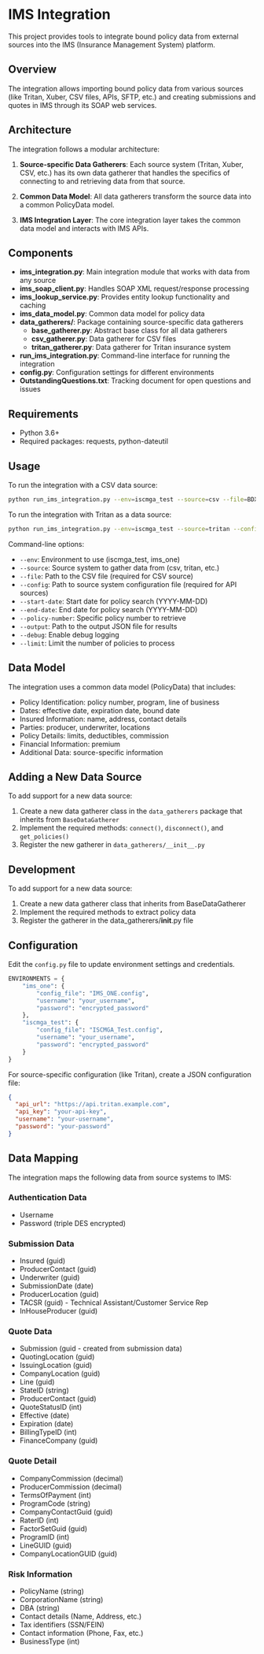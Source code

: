 # IMS Integration

This project provides tools to integrate bound policy data from external sources into the IMS (Insurance Management System) platform.

## Overview

The integration allows importing bound policy data from various sources (like Tritan, Xuber, CSV files, APIs, SFTP, etc.) and creating submissions and quotes in IMS through its SOAP web services.

## Architecture

The integration follows a modular architecture:

1. **Source-specific Data Gatherers**: Each source system (Tritan, Xuber, CSV, etc.) has its own data gatherer that handles the specifics of connecting to and retrieving data from that source.

2. **Common Data Model**: All data gatherers transform the source data into a common PolicyData model.

3. **IMS Integration Layer**: The core integration layer takes the common data model and interacts with IMS APIs.

## Components

- **ims_integration.py**: Main integration module that works with data from any source
- **ims_soap_client.py**: Handles SOAP XML request/response processing
- **ims_lookup_service.py**: Provides entity lookup functionality and caching
- **ims_data_model.py**: Common data model for policy data
- **data_gatherers/**: Package containing source-specific data gatherers
  - **base_gatherer.py**: Abstract base class for all data gatherers
  - **csv_gatherer.py**: Data gatherer for CSV files
  - **tritan_gatherer.py**: Data gatherer for Tritan insurance system
- **run_ims_integration.py**: Command-line interface for running the integration
- **config.py**: Configuration settings for different environments
- **OutstandingQuestions.txt**: Tracking document for open questions and issues

## Requirements

- Python 3.6+
- Required packages: requests, python-dateutil

## Usage

To run the integration with a CSV data source:

```bash
python run_ims_integration.py --env=iscmga_test --source=csv --file=BDX_Samples/Bound\ Policies\ report\ 4.25.25.csv
```

To run the integration with Tritan as a data source:

```bash
python run_ims_integration.py --env=iscmga_test --source=tritan --config=tritan_config.json
```

Command-line options:

- `--env`: Environment to use (iscmga_test, ims_one)
- `--source`: Source system to gather data from (csv, tritan, etc.)
- `--file`: Path to the CSV file (required for CSV source)
- `--config`: Path to source system configuration file (required for API sources)
- `--start-date`: Start date for policy search (YYYY-MM-DD)
- `--end-date`: End date for policy search (YYYY-MM-DD)
- `--policy-number`: Specific policy number to retrieve
- `--output`: Path to the output JSON file for results
- `--debug`: Enable debug logging
- `--limit`: Limit the number of policies to process

## Data Model

The integration uses a common data model (PolicyData) that includes:

- Policy Identification: policy number, program, line of business
- Dates: effective date, expiration date, bound date
- Insured Information: name, address, contact details
- Parties: producer, underwriter, locations
- Policy Details: limits, deductibles, commission
- Financial Information: premium
- Additional Data: source-specific information

## Adding a New Data Source

To add support for a new data source:

1. Create a new data gatherer class in the `data_gatherers` package that inherits from `BaseDataGatherer`
2. Implement the required methods: `connect()`, `disconnect()`, and `get_policies()`
3. Register the new gatherer in `data_gatherers/__init__.py`

## Development

To add support for a new data source:
1. Create a new data gatherer class that inherits from BaseDataGatherer
2. Implement the required methods to extract policy data
3. Register the gatherer in the data_gatherers/__init__.py file

## Configuration

Edit the `config.py` file to update environment settings and credentials.

```python
ENVIRONMENTS = {
    "ims_one": {
        "config_file": "IMS_ONE.config",
        "username": "your_username",
        "password": "encrypted_password"
    },
    "iscmga_test": {
        "config_file": "ISCMGA_Test.config",
        "username": "your_username",
        "password": "encrypted_password"
    }
}
```

For source-specific configuration (like Tritan), create a JSON configuration file:

```json
{
  "api_url": "https://api.tritan.example.com",
  "api_key": "your-api-key",
  "username": "your-username",
  "password": "your-password"
}
```

## Data Mapping

The integration maps the following data from source systems to IMS:

### Authentication Data
- Username
- Password (triple DES encrypted)

### Submission Data
- Insured (guid)
- ProducerContact (guid)
- Underwriter (guid)
- SubmissionDate (date)
- ProducerLocation (guid)
- TACSR (guid) - Technical Assistant/Customer Service Rep
- InHouseProducer (guid)

### Quote Data
- Submission (guid - created from submission data)
- QuotingLocation (guid)
- IssuingLocation (guid)
- CompanyLocation (guid)
- Line (guid)
- StateID (string)
- ProducerContact (guid)
- QuoteStatusID (int)
- Effective (date)
- Expiration (date)
- BillingTypeID (int)
- FinanceCompany (guid)

### Quote Detail
- CompanyCommission (decimal)
- ProducerCommission (decimal)
- TermsOfPayment (int)
- ProgramCode (string)
- CompanyContactGuid (guid)
- RaterID (int)
- FactorSetGuid (guid)
- ProgramID (int)
- LineGUID (guid)
- CompanyLocationGUID (guid)

### Risk Information
- PolicyName (string)
- CorporationName (string)
- DBA (string)
- Contact details (Name, Address, etc.)
- Tax identifiers (SSN/FEIN)
- Contact information (Phone, Fax, etc.)
- BusinessType (int)
